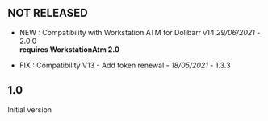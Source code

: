

## NOT RELEASED

- NEW : Compatibility with Workstation ATM for Dolibarr v14 *29/06/2021* - 2.0.0  
  **requires WorkstationAtm 2.0**
  
- FIX : Compatibility V13 - Add token renewal - *18/05/2021* - 1.3.3

## 1.0

Initial version


